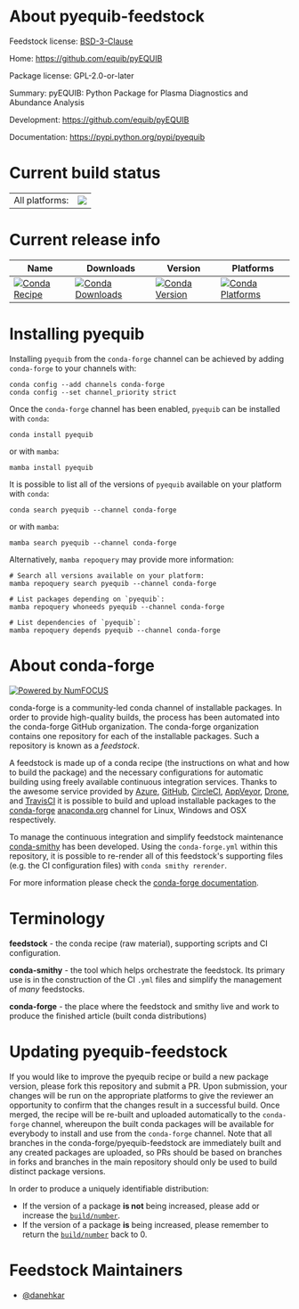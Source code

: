 About pyequib-feedstock
=======================

Feedstock license: [BSD-3-Clause](https://github.com/conda-forge/pyequib-feedstock/blob/main/LICENSE.txt)

Home: https://github.com/equib/pyEQUIB

Package license: GPL-2.0-or-later

Summary: pyEQUIB: Python Package for Plasma Diagnostics and Abundance Analysis

Development: https://github.com/equib/pyEQUIB

Documentation: https://pypi.python.org/pypi/pyequib

Current build status
====================


<table><tr><td>All platforms:</td>
    <td>
      <a href="https://dev.azure.com/conda-forge/feedstock-builds/_build/latest?definitionId=10938&branchName=main">
        <img src="https://dev.azure.com/conda-forge/feedstock-builds/_apis/build/status/pyequib-feedstock?branchName=main">
      </a>
    </td>
  </tr>
</table>

Current release info
====================

| Name | Downloads | Version | Platforms |
| --- | --- | --- | --- |
| [![Conda Recipe](https://img.shields.io/badge/recipe-pyequib-green.svg)](https://anaconda.org/conda-forge/pyequib) | [![Conda Downloads](https://img.shields.io/conda/dn/conda-forge/pyequib.svg)](https://anaconda.org/conda-forge/pyequib) | [![Conda Version](https://img.shields.io/conda/vn/conda-forge/pyequib.svg)](https://anaconda.org/conda-forge/pyequib) | [![Conda Platforms](https://img.shields.io/conda/pn/conda-forge/pyequib.svg)](https://anaconda.org/conda-forge/pyequib) |

Installing pyequib
==================

Installing `pyequib` from the `conda-forge` channel can be achieved by adding `conda-forge` to your channels with:

```
conda config --add channels conda-forge
conda config --set channel_priority strict
```

Once the `conda-forge` channel has been enabled, `pyequib` can be installed with `conda`:

```
conda install pyequib
```

or with `mamba`:

```
mamba install pyequib
```

It is possible to list all of the versions of `pyequib` available on your platform with `conda`:

```
conda search pyequib --channel conda-forge
```

or with `mamba`:

```
mamba search pyequib --channel conda-forge
```

Alternatively, `mamba repoquery` may provide more information:

```
# Search all versions available on your platform:
mamba repoquery search pyequib --channel conda-forge

# List packages depending on `pyequib`:
mamba repoquery whoneeds pyequib --channel conda-forge

# List dependencies of `pyequib`:
mamba repoquery depends pyequib --channel conda-forge
```


About conda-forge
=================

[![Powered by
NumFOCUS](https://img.shields.io/badge/powered%20by-NumFOCUS-orange.svg?style=flat&colorA=E1523D&colorB=007D8A)](https://numfocus.org)

conda-forge is a community-led conda channel of installable packages.
In order to provide high-quality builds, the process has been automated into the
conda-forge GitHub organization. The conda-forge organization contains one repository
for each of the installable packages. Such a repository is known as a *feedstock*.

A feedstock is made up of a conda recipe (the instructions on what and how to build
the package) and the necessary configurations for automatic building using freely
available continuous integration services. Thanks to the awesome service provided by
[Azure](https://azure.microsoft.com/en-us/services/devops/), [GitHub](https://github.com/),
[CircleCI](https://circleci.com/), [AppVeyor](https://www.appveyor.com/),
[Drone](https://cloud.drone.io/welcome), and [TravisCI](https://travis-ci.com/)
it is possible to build and upload installable packages to the
[conda-forge](https://anaconda.org/conda-forge) [anaconda.org](https://anaconda.org/)
channel for Linux, Windows and OSX respectively.

To manage the continuous integration and simplify feedstock maintenance
[conda-smithy](https://github.com/conda-forge/conda-smithy) has been developed.
Using the ``conda-forge.yml`` within this repository, it is possible to re-render all of
this feedstock's supporting files (e.g. the CI configuration files) with ``conda smithy rerender``.

For more information please check the [conda-forge documentation](https://conda-forge.org/docs/).

Terminology
===========

**feedstock** - the conda recipe (raw material), supporting scripts and CI configuration.

**conda-smithy** - the tool which helps orchestrate the feedstock.
                   Its primary use is in the construction of the CI ``.yml`` files
                   and simplify the management of *many* feedstocks.

**conda-forge** - the place where the feedstock and smithy live and work to
                  produce the finished article (built conda distributions)


Updating pyequib-feedstock
==========================

If you would like to improve the pyequib recipe or build a new
package version, please fork this repository and submit a PR. Upon submission,
your changes will be run on the appropriate platforms to give the reviewer an
opportunity to confirm that the changes result in a successful build. Once
merged, the recipe will be re-built and uploaded automatically to the
`conda-forge` channel, whereupon the built conda packages will be available for
everybody to install and use from the `conda-forge` channel.
Note that all branches in the conda-forge/pyequib-feedstock are
immediately built and any created packages are uploaded, so PRs should be based
on branches in forks and branches in the main repository should only be used to
build distinct package versions.

In order to produce a uniquely identifiable distribution:
 * If the version of a package **is not** being increased, please add or increase
   the [``build/number``](https://docs.conda.io/projects/conda-build/en/latest/resources/define-metadata.html#build-number-and-string).
 * If the version of a package **is** being increased, please remember to return
   the [``build/number``](https://docs.conda.io/projects/conda-build/en/latest/resources/define-metadata.html#build-number-and-string)
   back to 0.

Feedstock Maintainers
=====================

* [@danehkar](https://github.com/danehkar/)


